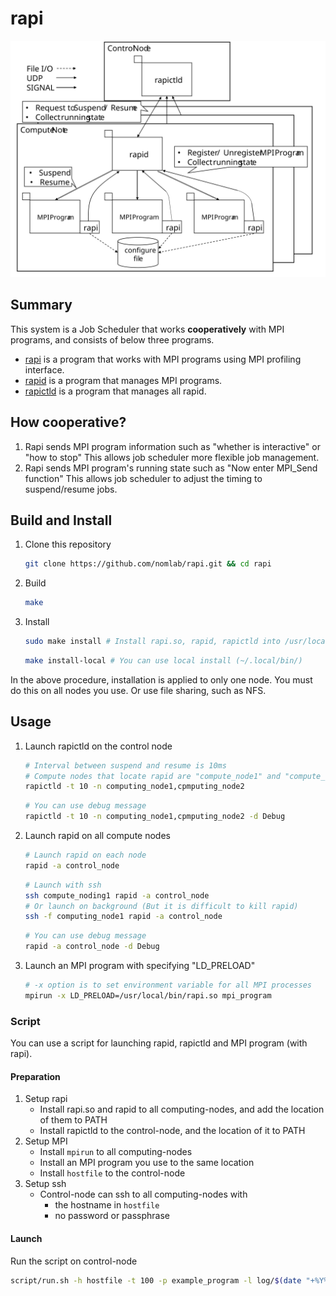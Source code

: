 # rapi
![Overview](./doc/img/overview.svg)

## Summary
This system is a Job Scheduler that works **cooperatively** with MPI programs, and consists of below three programs.
* [rapi](./rapi) is a program that works with MPI programs using MPI profiling interface.
* [rapid](./rapid) is a program that manages MPI programs.
* [rapictld](./rapictld) is a program that manages all rapid.

## How cooperative?
1. Rapi sends MPI program information such as "whether is interactive" or "how to stop"
    This allows job scheduler more flexible job management.
2. Rapi sends MPI program's running state such as "Now enter MPI_Send function"
    This allows job scheduler to adjust the timing to suspend/resume jobs.

## Build and Install
1. Clone this repository
    ```bash
    git clone https://github.com/nomlab/rapi.git && cd rapi
    ```
2. Build
    ```bash
    make
    ```
3. Install
    ```bash
    sudo make install # Install rapi.so, rapid, rapictld into /usr/local/bin/
    ```
    ```bash
    make install-local # You can use local install (~/.local/bin/)
    ```
In the above procedure, installation is applied to only one node.
You must do this on all nodes you use.
Or use file sharing, such as NFS.

## Usage
1. Launch rapictld on the control node
    ```bash
    # Interval between suspend and resume is 10ms
    # Compute nodes that locate rapid are "compute_node1" and "compute_node2"
    rapictld -t 10 -n computing_node1,cpmputing_node2
    ```
    ```bash
    # You can use debug message
    rapictld -t 10 -n computing_node1,cpmputing_node2 -d Debug
    ```
2. Launch rapid on all compute nodes
    ```bash
    # Launch rapid on each node
    rapid -a control_node
    ```
    ```bash
    # Launch with ssh
    ssh compute_noding1 rapid -a control_node
    # Or launch on background (But it is difficult to kill rapid)
    ssh -f computing_node1 rapid -a control_node
    ```
    ```bash
    # You can use debug message
    rapid -a control_node -d Debug
    ```
3. Launch an MPI program with specifying "LD_PRELOAD"
    ```bash
    # -x option is to set environment variable for all MPI processes
    mpirun -x LD_PRELOAD=/usr/local/bin/rapi.so mpi_program
    ```

### Script
You can use a script for launching rapid, rapictld and MPI program (with rapi).
#### Preparation
1. Setup rapi
    * Install rapi.so and rapid to all computing-nodes, and add the location of them to PATH
    * Install rapictld to the control-node, and the location of it to PATH
2. Setup MPI
    * Install `mpirun` to all computing-nodes
    * Install an MPI program you use to the same location
    * Install `hostfile` to the control-node
3. Setup ssh
    * Control-node can ssh to all computing-nodes with
        * the hostname in `hostfile`
        * no password or passphrase
#### Launch
Run the script on control-node
```bash
script/run.sh -h hostfile -t 100 -p example_program -l log/$(date "+%Y%m%d%H%M%S").log
```
